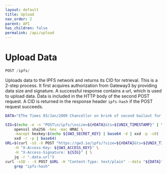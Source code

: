 ```yaml
---
layout: default
title: Upload
nav_order: 2
parent: API
has_children: false
permalink: /api/upload
---
```


# Upload Data

```javascript
POST /ipfs/
```

Uploads data to the IPFS network and returns its CID for retrieval.
This is a 2-step process.
It first acquires authorization from Gateway3 by providing data size and signature.
A successful response contains a url, which is used to upload data.
Data is included in the HTTP body of the second POST request.
A CID is returned in the response header `ipfs-hash` if the POST request succeeds.

```bash
DATA="EThe Times 03/Jan/2009 Chancellor on brink of second bailout for banks"

SIG=$(echo -e -n "POST\n/ipfs/\nsize=${#DATA}&ts=${UNIX_TIMESTAMP}" | \
    openssl sha256 -hex -mac HMAC \
    -macopt hexkey:$(echo ${GW3_SECRET_KEY} | base64 -d | xxd -p -c0) | \
    xxd -r -p | base64)
URL=$(curl -sS -X POST "https://gw3.io/ipfs/?size=${#DATA}&ts=${UNIX_TIMESTAMP}" \
    -H "X-Access-Key: ${GW3_ACCESS_KEY}" \
    -H "X-Access-Signature: ${SIG}" | \
    jq -r ".data.url")
curl -sSD - -X POST $URL -H "Content-Type: text/plain" --data "${DATA}" -o /dev/null | \
    grep "ipfs-hash"
```
